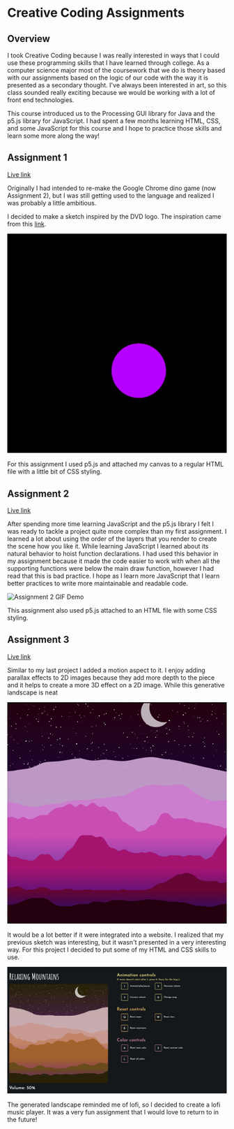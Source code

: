 # Creative Coding Assignments
## Overview
I took Creative Coding because I was really interested in ways that I could use these programming skills that I have learned through college. As a computer science major most of the coursework that we do is theory based with our assignments based on the logic of our code with the way it is presented as a secondary thought. I've always been interested in art, so this class sounded really exciting because we would be working with a lot of front end technologies.

This course introduced us to the Processing GUI library for Java and the p5.js library for JavaScript. I had spent a few months learning HTML, CSS, and some JavaScript for this course and I hope to practice those skills and learn some more along the way!

## Assignment 1
[Live link](https://pensive-nobel-5f3f2c.netlify.app/)

Originally I had intended to re-make the Google Chrome dino game (now Assignment 2), but I was still getting used to the language and realized I was probably a little ambitious.

I decided to make a sketch inspired by the DVD logo. The inspiration came from this [link](https://bouncingdvdlogo.com).

![Assignment 1 GIF Demo](gifs/assignment_1.gif)

For this assignment I used p5.js and attached my canvas to a regular HTML file with a little bit of CSS styling.

## Assignment 2
[Live link](https://admiring-rosalind-940628.netlify.app/)

After spending more time learning JavaScript and the p5.js library I felt I was ready to tackle a project quite more complex than my first assignment. I learned a lot about using the order of the layers that you render to create the scene how you like it. While learning JavaScript I learned about its natural behavior to hoist function declarations. I had used this behavior in my assignment because it made the code easier to work with when all the supporting functions were below the main draw function, however I had read that this is bad practice. I hope as I learn more JavaScript that I learn better practices to write more maintainable and readable code.

![Assignment 2 GIF Demo](gifs/assignment_2.gif)

This assignment also used p5.js attached to an HTML file with some CSS styling.

## Assignment 3
[Live link](https://hopeful-heyrovsky-852f08.netlify.app)

Similar to my last project I added a motion aspect to it. I enjoy adding parallax effects to 2D images because they add more depth to the piece and it helps to create a more 3D effect on a 2D image. While this generative landscape is neat

![Assignment 3 GIF Demo](gifs/assignment_3.gif)

It would be a lot better if it were integrated into a website. I realized that my previous sketch was interesting, but it wasn't presented in a very interesting way. For this project I decided to put some of my HTML and CSS skills to use.

![Relaxing Mountains Website Screenshot](images/Relaxing_Mountains_Website.png)

The generated landscape reminded me of lofi, so I decided to create a lofi music player. It was a very fun assignment that I would love to return to in the future!